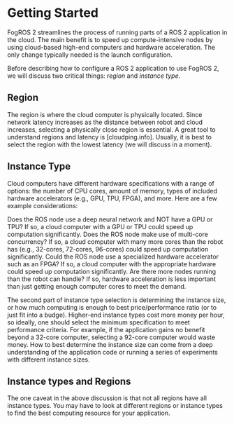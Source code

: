 Getting Started
===
FogROS 2 streamlines the process of running parts of a ROS 2 application in the cloud.  The main benefit is to speed up compute-intensive nodes by using cloud-based high-end computers and hardware acceleration.  The only change typically needed is the launch configuration.

Before describing how to configure a ROS 2 application to use FogROS 2, we will discuss two critical things: _region_ and _instance type_.

Region
---
The region is where the cloud computer is physically located.  Since network latency increases as the distance between robot and cloud increases, selecting a physically close region is essential.  A great tool to understand regions and latency is [cloudping.info].  Usually, it is best to select the region with the lowest latency (we will discuss in a moment).

Instance Type
---
Cloud computers have different hardware specifications with a range of options: the number of CPU cores, amount of memory, types of included hardware accelerators (e.g., GPU, TPU, FPGA), and more.  Here are a few example considerations:

Does the ROS node use a deep neural network and NOT have a GPU or TPU?  If so, a cloud computer with a GPU or TPU could speed up computation significantly.
Does the ROS node make use of multi-core concurrency?  If so, a cloud computer with many more cores than the robot has (e.g., 32-cores, 72-cores, 96-cores) could speed up computation significantly.
Could the ROS node use a specialized hardware accelerator such as an FPGA?  If so, a cloud computer with the appropriate hardware could speed up computation significantly.
Are there more nodes running than the robot can handle?  If so, hardware acceleration is less important than just getting enough computer cores to meet the demand.

The second part of instance type selection is determining the instance size, or how much computing is enough to best price/performance ratio (or to just fit into a budge).  Higher-end instance types cost more money per hour, so ideally, one should select the minimum specification to meet performance criteria.  For example, if the application gains no benefit beyond a 32-core computer, selecting a 92-core computer would waste money.  How to best determine the instance size can come from a deep understanding of the application code or running a series of experiments with different instance sizes.

Instance types and Regions
---
The one caveat in the above discussion is that not all regions have all instance types.  You may have to look at different regions or instance types to find the best computing resource for your application.

